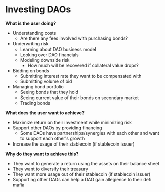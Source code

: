 # Investing DAOs

**What is the user doing?**

- Understanding costs
  - Are there any fees involved with purchasing bonds?
- Underwriting risk
  - Learning about DAO business model
  - Looking over DAO financials
  - Modeling downside risk
    - How much will be recovered if collateral value drops?
- Bidding on bonds
  - Submitting interest rate they want to be compensated with
  - Submitting volume of bid
- Managing bond portfolio
  - Seeing bonds that they hold
  - Seeing current value of their bonds on secondary market
  - Trading bonds

**What does the user want to achieve?**

- Maximize return on their investment while minimizing risk
- Support other DAOs by providing financing
  - Some DAOs have partnerships/synergies with each other and want to support each other's growth
- Increase the usage of their stablecoin (if stablecoin issuer)

**Why do they want to achieve this?**

- They want to generate a return using the assets on their balance sheet
- They want to diversify their treasury
- They want more usage out of their stablecoin (if stablecoin issuer)
- Supporting other DAOs can help a DAO gain allegience to their defi mafia
